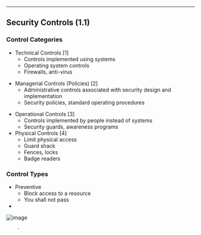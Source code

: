 
__________________________________________________________________________

## Security Controls (1.1)


### Control Categories

* Technical Controls [1]
	- Controls implemented using systems
	- Operating system controls
	- Firewalls, anti-virus
- Managerial Controls (Policies) [2]
	- Administrative controls associated with security design and implementation
	- Security policies, standard operating procedures
* Operational Controls [3]
	* Controls implemented by people instead of systems
	* Security guards, awareness programs
* Physical Controls [4]
	* Limit physical access
	* Guard shack
	* Fences, locks
	* Badge readers
### Control Types
* Preventive
	* Block access to a resource
	* You shall not pass
* 

![image](https://github.com/user-attachments/assets/2de0180f-a884-4099-b0cf-65120756d660)

		- 
